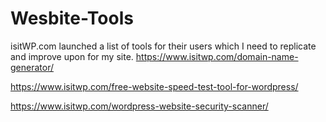 # Wesbite-Tools
isitWP.com launched a list of tools for their users which I need to replicate and improve upon for my site.
https://www.isitwp.com/domain-name-generator/

https://www.isitwp.com/free-website-speed-test-tool-for-wordpress/

https://www.isitwp.com/wordpress-website-security-scanner/

